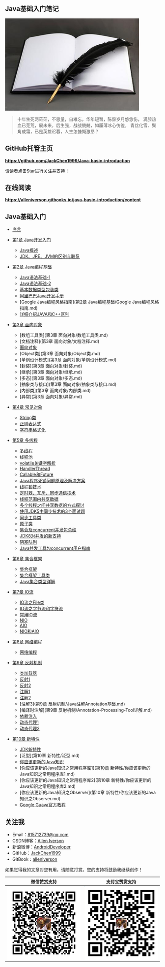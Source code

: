 ## Java基础入门笔记

![](assets/note.jpg)

> 十年生死两茫茫，不思量，自难忘，华年短暂，陈辞岁月悠悠伤，	
> 满腔热血已芜荒，展未来，后生强，战战兢兢，如履薄冰心彷徨，	
> 青丝化雪、鬓角成霜，已是英雄迟暮，人生怎慷慨激昂？

## GitHub托管主页

**https://github.com/JackChen1999/Java-basic-introduction**

请读者点击Star进行关注并支持！

## 在线阅读

**https://alleniverson.gitbooks.io/java-basic-introduction/content**

## Java基础入门

* [序言](README.md)

* [第1章 Java开发入门](第1章%20Java开发入门/README.md)
    * [Java概述](第1章%20Java开发入门/Java概述.md)
    * [JDK、JRE、JVM的区别与联系](第1章%20Java开发入门/JDK、JRE、JVM的区别与联系.md)
* [第2章 Java编程基础](第2章%20Java编程基础/README.md)
    * [Java语法基础-1](第2章%20Java编程基础/Java语法基础-1.md)
    * [Java语法基础-2](第2章%20Java编程基础/Java语法基础-2.md)
    * [基本数据类型包装类](第2章%20Java编程基础/基本数据类型包装类.md)
    * [阿里巴巴Java开发手册](第2章%20Java编程基础/阿里巴巴Java开发手册.md)
    * [Google Java编程风格指南](第2章 Java编程基础/Google Java编程风格指南.md)
    * [详细介绍JAVA和C++区别](第2章%20Java编程基础/详细介绍JAVA和C++区别.md)

* [第3章 面向对象](第3章%20面向对象/README.md)
    * [数组工具类](第3章 面向对象/数组工具类.md)
    * [文档注释](第3章 面向对象/文档注释.md)
    * [面向对象](第3章%20面向对象/面向对象.md)
    * [Object类](第3章 面向对象/Object类.md)
    * [单例设计模式](第3章 面向对象/单例设计模式.md)
    * [封装](第3章 面向对象/封装.md)
    * [继承](第3章 面向对象/继承.md)
    * [多态](第3章 面向对象/多态.md)
    * [抽象类与接口](第3章 面向对象/抽象类与接口.md)
    * [内部类](第3章 面向对象/内部类.md)
    * [异常](第3章 面向对象/异常.md)

* [第4章 常见对象](第4章%20常见对象/README.md)
    * [String类](第4章%20常见对象/String类.md)
    * [正则表达式](第4章%20常见对象/正则表达式.md)
    * [字符串格式化](第4章%20常见对象/字符串格式化.md)

* [第5章 多线程](第5章%20多线程/README.md)
    * [多线程](第5章%20多线程/多线程.md)
    * [线程池](第5章%20多线程/线程池.md)
    * [volatile关键字解析](第5章%20多线程/volatile关键字解析.md)
    * [HandlerThread](第5章%20多线程/HandlerThread.md)
    * [Callable和Future](第5章%20多线程/Callable和Future.md)
    * [Java程序死锁问题原理及解决方案](第5章%20多线程/Java程序死锁问题原理及解决方案.md)
    * [线程锁技术](第5章%20多线程/线程锁技术.md)
    * [定时器、互斥、同步通信技术](第5章%20多线程/定时器、互斥、同步通信技术.md)
    * [线程范围内共享数据](第5章%20多线程/线程范围内共享数据.md)
    * [多个线程之间共享数据的方式探讨](第5章%20多线程/多个线程之间共享数据的方式探讨.md)
    * [使用JDK5中同步技术的3个面试题](第5章%20多线程/使用JDK5中同步技术的3个面试题.md)
    * [同步工具类](第5章%20多线程/同步工具类.md)
    * [原子类](第5章%20多线程/原子类.md)
    * [集合及concurrent并发包总结](第5章%20多线程/集合及concurrent并发包总结.md)
    * [JDK8对并发的新支持](第5章%20多线程/JDK8对并发的新支持.md)
    * [阻塞队列](第5章%20多线程/阻塞队列.md)
    * [Java并发工具包concurrent用户指南](第5章%20多线程/Java并发工具包concurrent用户指南.md)

* [第6章 集合框架](第6章%20集合框架/README.md)
    * [集合框架](第6章%20集合框架/集合框架.md)
    * [集合框架工具类](第6章%20集合框架/集合框架工具类.md)
    * [Java集合类型详解](第6章%20集合框架/Java集合类型详解.md)

* [第7章 IO流](第7章%20IO流/README.md)
    * [IO流之File类](第7章%20IO流/IO流之File类.md)
    * [IO流之字节流和字符流](第7章%20IO流/IO流之字节流和字符流.md)
    * [常用IO流](第7章%20IO流/常用IO流.md)
    * [NIO](第7章%20IO流/NIO.md)
    * [AIO](第7章%20IO流/AIO.md)
    * [NIO和AIO](第7章%20IO流/NIO和AIO.md)

* [第8章 网络编程](第8章%20网络编程/README.md)
    * [网络编程](第8章%20网络编程/网络编程.md)

* [第9章 反射机制](第9章%20反射机制/README.md)
    * [类加载器](第9章%20反射机制/类加载器.md)
    * [反射1](第9章%20反射机制/反射.md)
    * [反射2](第9章%20反射机制/Java反射.md)
    * [注解1](第9章%20反射机制/注解.md)
    * [注解2](第9章%20反射机制/Java注解.md)
    * [注解3](第9章 反射机制/Java注解Annotation基础.md)
    * [编译时注解](第9章 反射机制/Annotation-Processing-Tool详解.md)
    * [依赖注入](第9章%20反射机制/依赖注入.md)
    * [动态代理1](第9章%20反射机制/动态代理.md)
    * [动态代理2](第9章%20反射机制/Java动态代理.md)

* [第10章 新特性](第10章%20新特性/README.md)
    * [JDK新特性](第10章%20新特性/JDK新特性.md)
    * [泛型](第10章 新特性/泛型.md)
    * [你应该更新的Java知识](第10章%20新特性/你应该更新的Java知识.md)
    * [你应该更新的Java知识之常用程序库1](第10章 新特性/你应该更新的Java知识之常用程序库1.md)
    * [你应该更新的Java知识之常用程序库2](第10章 新特性/你应该更新的Java知识之常用程序库2.md)
    * [你应该更新的Java知识之Observer](第10章 新特性/你应该更新的Java知识之Observer.md)
    * [Google Guava官方教程](第10章%20新特性/Google%20Guava官方教程.md)

## 关注我

- Email：<815712739@qq.com>
- CSDN博客：[Allen Iverson](http://blog.csdn.net/axi295309066)
- 新浪微博：[AndroidDeveloper](http://weibo.com/u/1848214604?topnav=1&wvr=6&topsug=1&is_all=1)
- GitHub：[JackChen1999](https://github.com/JackChen1999)
- GitBook：[alleniverson](https://www.gitbook.com/@alleniverson)

如果觉得我的文章对您有用，请随意打赏。您的支持将鼓励我继续创作！

|                  微信赞赏支持                  |                 支付宝赞赏支持                  |
| :--------------------------------------: | :--------------------------------------: |
| <img src="assets/weixin.png" width="300" /> | <img src="assets/支付宝.jpg" width="300" /> |
